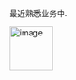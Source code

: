 最近熟悉业务中.

<img width="77" alt="image" src="https://github.com/user-attachments/assets/46ef32a9-c7b0-4f7c-88f5-843697e431b8" />
